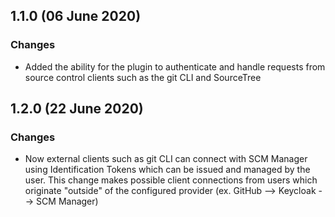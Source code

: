 ## 1.1.0 (06 June 2020)
### Changes
- Added the ability for the plugin to authenticate and handle requests from source control clients such as the git CLI and SourceTree

## 1.2.0 (22 June 2020)
### Changes
- Now external clients such as git CLI can connect with SCM Manager using Identification Tokens which can be issued and managed by the user. This change makes possible client connections from users which originate "outside" of the configured provider (ex. GitHub --> Keycloak --> SCM Manager) 